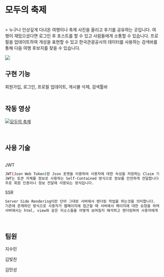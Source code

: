 
# 모두의 축제  
<br/>
> 누구나 인상깊게 다녀온 여행이나 축제 사진을 올리고 후기를 공유하는 곳입니다.
여행이 재밌으셨다면 로그인 후 포스트를 할 수 있고 사람들에게 소통할 수 있습니다. 프로필을 업데이트하여 개성을 표현할 수 있고 한국관광공사의 데이터를 사용하는 검색바를 통해  다음 여행 후보지를 찾을 수 있습니다.   

![](../header.png)
     <br/>
## 구현 기능
회원가입, 로그인, 프로필 업데이트, 게시물 삭제, 검색툴바       
 <br/>
    
## 작동 영상
[![모두의 축제](http://img.youtube.com/vi/7fQ4U4fCyAg/0.jpg)](https://www.youtube.com/watch?v=7fQ4U4fCyAg)   



 <br/>
 
## 사용 기술
 <br/>
JWT
 
```sh
JWT(Json Web Token)란 Json 포맷을 이용하여 사용자에 대한 속성을 저장하는 Claim 기반의 Web Token입니다.
JWT는 토큰 자체를 정보로 사용하는 Self-Contained 방식으로 정보를 안전하게 전달합니다. 
주로 회원 인증이나 정보 전달에 사용되는 방식입니다.    
```

SSR

```sh
Server Side Rendering이란 단어 그대로 서버에서 렌더링 작업을 하는것을 의미합니다. 
기존에 존재하던 방식으로 사용자가 웹페이지에 접근할 때 서버에서 페이지에 대한 요청을 하며 
서버에서는 html, view와 같은 리소스들을 어떻게 보여질지 해석하고 렌더링하여 사용자에게 반환합니다.   
```

<br/>

## 팀원

지수민

김빛찬

김민성
